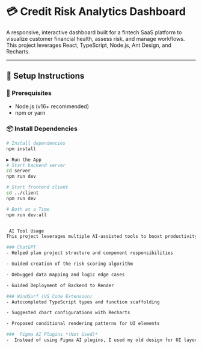 # 💳 Credit Risk Analytics Dashboard

A responsive, interactive dashboard built for a fintech SaaS platform to visualize customer financial health, assess risk, and manage workflows. This project leverages React, TypeScript, Node.js, Ant Design, and Recharts.

---

## 🚀 Setup Instructions

### 🔧 Prerequisites
- Node.js (v16+ recommended)
- npm or yarn

### 📦 Install Dependencies

```bash
# Install dependencies
npm install

▶️ Run the App
# Start backend server
cd server
npm run dev

# Start frontend client
cd ../client
npm run dev

# Both at a Time
npm run dev:all


 AI Tool Usage
This project leverages multiple AI-assisted tools to boost productivity and maintain quality:

### ChatGPT
- Helped plan project structure and component responsibilities

- Guided creation of the risk scoring algorithm

- Debugged data mapping and logic edge cases

- Guided Deployment of Backend to Render

### WindSurf (VS Code Extension)
- Autocompleted TypeScript types and function scaffolding

- Suggested chart configurations with Recharts

- Proposed conditional rendering patterns for UI elements

###  Figma AI Plugins *(Not Used)*
-  Instead of using Figma AI plugins, I used my old design for UI layout inspiration.
